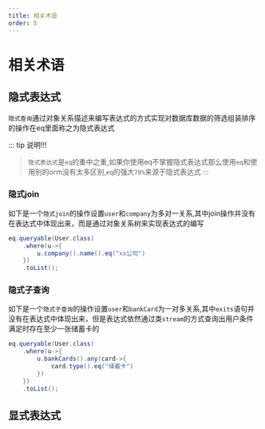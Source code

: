 ```yaml
---
title: 相关术语
order: 5
---
```



# 相关术语


## 隐式表达式
`隐式查询`通过对象关系描述来编写表达式的方式实现对数据库数据的筛选组装排序的操作在eq里面称之为隐式表达式

::: tip 说明!!!
> `隐式表达式`是`eq`的重中之重,如果你使用eq不掌握隐式表达式那么使用`eq`和使用别的orm没有太多区别,`eq`的强大`70%`来源于隐式表达式
:::


### 隐式join
如下是一个`隐式join`的操作设置`user`和`company`为多对一关系,其中join操作并没有在表达式中体现出来，而是通过对象关系树来实现表达式的编写
```java
eq.queryable(User.class)
    .where(u->{
        u.company().name().eq("xx公司")
    })
    .toList();
```

### 隐式子查询
如下是一个`隐式子查询`的操作设置`user`和`bankCard`为一对多关系,其中`exits`语句并没有在表达式中体现出来，但是表达式依然通过类`stream`的方式查询出用户条件满足时存在至少一张储蓄卡的
```java
eq.queryable(User.class)
    .where(u->{
        u.bankCards().any(card->{
            card.type().eq("储蓄卡")
        })
    })
    .toList();
```

## 显式表达式